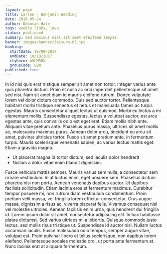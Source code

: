 ```yaml
---
layout: page
title: Larsen - Benjamin Wedding
date: 2016-05-24
author: Deborah Hale
tags: weekly links, java
status: published
summary: Sed maximus nisl sit amet eleifend semper.
banner: images/banner/leisure-03.jpg
booking:
  startDate: 10/09/2017
  endDate: 10/10/2017
  ctyhocn: AVLMRHX
  groupCode: LBW
published: true
---
```

In id nisi quis erat tristique semper sit amet non tortor. Integer varius ante quis pharetra dictum. Proin et nulla ac orci imperdiet pellentesque sit amet sed nisi. Nam sit amet diam id mauris eleifend rutrum. Donec vulputate lorem vel dolor dictum commodo. Duis sed auctor tortor. Pellentesque habitant morbi tristique senectus et netus et malesuada fames ac turpis egestas. Mauris consectetur aliquet lectus ut euismod. Morbi eu lectus a mi elementum mollis. Suspendisse egestas, lectus a volutpat auctor, est arcu egestas ante, quis convallis odio est eget erat.
Etiam mollis nibh ante. Aliquam vitae pretium ante. Phasellus purus massa, ultrices sit amet mollis ac, malesuada maximus purus. Aenean dolor arcu, tincidunt eu arcu sit amet, pulvinar ultricies tortor. Fusce sit amet pretium ante, in fermentum turpis. Mauris scelerisque venenatis sapien, ac varius lectus mattis eget. Etiam a gravida magna.

* Ut placerat magna id tortor dictum, sed iaculis dolor hendrerit
* Nullam a dolor vitae enim blandit dignissim.

Fusce vehicula mattis semper. Mauris varius sem nulla, a consectetur sem ornare vestibulum. In at luctus enim, eget posuere sem. Phasellus dictum pharetra nisi non porta. Aenean venenatis dapibus auctor. Ut dapibus facilisis sollicitudin. Etiam lacinia eros et fermentum maximus. Curabitur tempor posuere mi, non rutrum diam vestibulum condimentum. Proin pretium velit massa, vel fringilla lorem efficitur consectetur. Cras augue massa, dignissim a risus ac, viverra placerat felis. Vivamus consequat nisl vel molestie ultricies. Aenean facilisis enim urna, quis hendrerit dui fringilla id. Lorem ipsum dolor sit amet, consectetur adipiscing elit.
In hac habitasse platea dictumst. Sed varius ultrices mi a lobortis. Quisque commodo justo lectus, sed mollis risus tristique ut. Suspendisse id auctor nisl. Nullam luctus accumsan iaculis. Fusce malesuada odio tempus, semper augue vitae, volutpat est. Proin pulvinar libero et tellus scelerisque, non dapibus lorem eleifend. Pellentesque sodales molestie orci, ut porta ante fermentum at. Nunc lacinia erat at aliquam fermentum.
